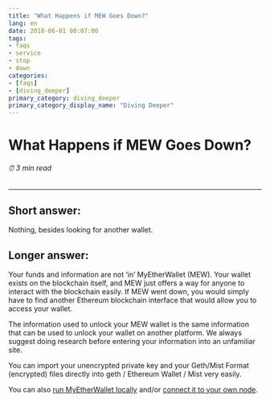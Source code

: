 ```yaml
---
title: "What Happens if MEW Goes Down?"
lang: en
date: 2018-06-01 00:07:00
tags:
- faqs
- service
- stop
- down
categories:
- [faqs]
- [diving_deeper]
primary_category: diving_deeper
primary_category_display_name: "Diving Deeper"
---
```


# __What Happens if MEW Goes Down?__
###### ⏰ 3 min read
***

## __Short answer:__
Nothing, besides looking for another wallet.

## __Longer answer:__
Your funds and information are not ‘in’ MyEtherWallet (MEW). Your wallet exists on the blockchain itself, and MEW just offers a way for anyone to interact with the blockchain easily. If MEW went down, you would simply have to find another Ethereum blockchain interface that would allow you to access your wallet. 

The information used to unlock your MEW wallet is the same information that can be used to unlock your wallet on another platform. We always suggest doing research before entering your information into an unfamiliar site.

You can import your unencrypted private key and your Geth/Mist Format (encrypted) files directly into geth / Ethereum Wallet / Mist very easily.

You can also [run MyEtherWallet locally]() and/or [connect it to your own node]().
